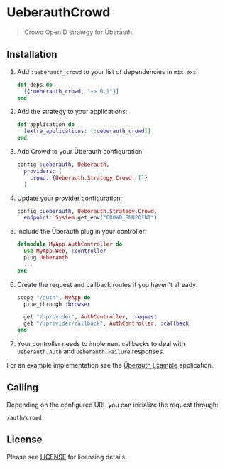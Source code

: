 # UeberauthCrowd

> Crowd OpenID strategy for Überauth.

## Installation

1. Add `:ueberauth_crowd` to your list of dependencies in `mix.exs`:

    ```elixir
    def deps do
      [{:ueberauth_crowd, "~> 0.1"}]
    end
    ```

1. Add the strategy to your applications:

    ```elixir
    def application do
      [extra_applications: [:ueberauth_crowd]]
    end
    ```

1. Add Crowd to your Überauth configuration:

    ```elixir
    config :ueberauth, Ueberauth,
      providers: [
        crowd: {Ueberauth.Strategy.Crowd, []}
      ]
    ```

1.  Update your provider configuration:

    ```elixir
    config :ueberauth, Ueberauth.Strategy.Crowd,
      endpoint: System.get_env("CROWD_ENDPOINT")
    ```

1.  Include the Überauth plug in your controller:

    ```elixir
    defmodule MyApp.AuthController do
      use MyApp.Web, :controller
      plug Ueberauth
      ...
    end
    ```

1.  Create the request and callback routes if you haven't already:

    ```elixir
    scope "/auth", MyApp do
      pipe_through :browser

      get "/:provider", AuthController, :request
      get "/:provider/callback", AuthController, :callback
    end
    ```

1. Your controller needs to implement callbacks to deal with `Ueberauth.Auth` and `Ueberauth.Failure` responses.

For an example implementation see the [Überauth Example](https://github.com/ueberauth/ueberauth_example) application.

## Calling

Depending on the configured URL you can initialize the request through:

    /auth/crowd

## License

Please see [LICENSE](LICENSE) for licensing details.